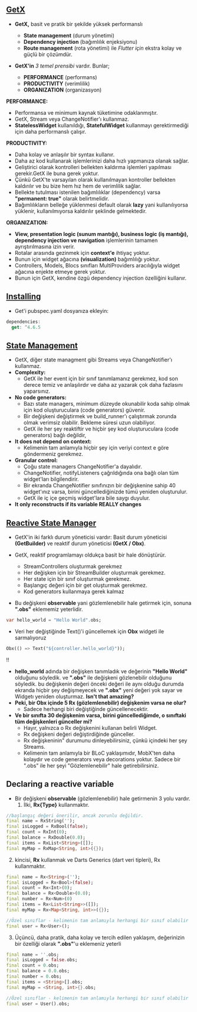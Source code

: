 ## [GetX](https://chornthorn.github.io/getx-docs/index)
* **GetX,** basit ve pratik bir şekilde yüksek performanslı
    * **State management** (durum yönetimi) 
    * **Dependency injection** (bağımlılık enjeksiyonu) 
    * **Route management** (rota yönetimi) ile *Flutter için* ekstra kolay ve güçlü bir çözümdür.

* **GetX'in** *3 temel prensibi* vardır. Bunlar;
    - **PERFORMANCE** (performans)
    - **PRODUCTIVITY** (verimlilik)
    - **ORGANIZATION** (organizasyon)

 **PERFORMANCE:**
   - Performansa ve minimum kaynak tüketimine odaklanmıştır.
   - GetX, Stream veya ChangeNotifier'ı kullanmaz.
   - **StatelessWidget** kullanıldığı, **StatefulWidget** kullanmayı gerektirmediği için daha performanslı çalışır.

 **PRODUCTIVITY:**
   - Daha kolay ve anlaşılır bir syntax kullanır.
   - Daha az kod kullanarak işlemlerinizi daha hızlı yapmanıza olanak sağlar.
   - Geliştirici olarak kontrolleri bellekten kaldırma işlemleri yapılması gerekir.GetX ile buna gerek yoktur.
   - Çünkü GetX'te varsayılan olarak kullanılmayan kontroller bellekten kaldırılır ve bu bize hem hız hem de verimlilik sağlar.
   - Bellekte tutulması istenilen bağımlılıklar (dependency) varsa **"permanent: true"** olarak belirtmelidir.
   - Bağımlılıkların belleğe yüklenmesi default olarak **lazy** yani kullanılıyorsa yüklenir, kullanılmıyorsa kaldırılır şeklinde gelmektedir.

 **ORGANIZATION:**
   - **View, presentation logic (sunum mantığı), business logic (iş mantığı), dependency injection ve navigation** işlemlerinin tamamen ayrıştırılmasına izin verir.
   - Rotalar arasında gezinmek için **context'e** ihtiyaç yoktur.
   -  Bunun için widget ağacına **(visualization)** bağımlılığı yoktur. 
   -  Controllers, Models, Blocs sınıfları MultiProviders aracılığıyla widget ağacına enjekte etmeye gerek yoktur. 
   - Bunun için GetX, kendine özgü dependency injection özelliğini kullanır. 

## [Installing](https://pub.dev/packages/get#installing)
- Get'i pubspec.yaml dosyanıza ekleyin:

```dart
dependencies:
  get: ^4.6.5
```

## [State Management](https://chornthorn.github.io/getx-docs/state-management/index)
* GetX, diğer state managment gibi Streams veya ChangeNotifier'ı kullanmaz.
* **Complexity:**
  * GetX ile her event için bir sınıf tanımlamanız gerekmez, kod son derece temiz ve anlaşılırdır ve daha az yazarak çok daha fazlasını yaparsınız.
* **No code generators:**
  * Bazı state managers, minimum düzeyde okunabilir koda sahip olmak için kod oluşturuculara (code generators) güvenir.
  * Bir değişkeni değiştirmek ve build_runner'ı çalıştırmak zorunda olmak verimsiz olabilir. Bekleme süresi uzun olabiliyor.
  * GetX ile her şey reaktiftir ve hiçbir şey kod oluşturuculara (code generators) bağlı değildir,
* **It does not depend on context:**
  * Kelimenin tam anlamıyla hiçbir şey için veriyi context e göre göndermeniz gerekmez.
* **Granular control:**
  * Çoğu state managers ChangeNotifier'a dayalıdır.
  * ChangeNotifier, notifyListeners çağrıldığında ona bağlı olan tüm widget'ları bilgilendirir.
  * Bir ekranda ChangeNotifier sınıfınızın bir değişkenine sahip 40 widget'ınız varsa, birini güncellediğinizde tümü yeniden oluşturulur.
  * GetX ile iç içe geçmiş widget'lara bile saygı duyulur.
* **It only reconstructs if its variable REALLY changes**

## [Reactive State Manager](https://chornthorn.github.io/getx-docs/state-management/reactive-state-manager/index)
* GetX'in iki farklı durum yöneticisi vardır: Basit durum yöneticisi **(GetBuilder)** ve reaktif durum yöneticisi **(GetX / Obx)**.
* GetX, reaktif programlamayı oldukça basit bir hale dönüştürür.
  * StreamControllers oluşturmak gerekmez
  * Her değişken için bir StreamBuilder oluşturmak gerekmez. 
  * Her state için bir sınıf oluşturmak gerekmez. 
  * Başlangıç ​​değeri için bir get oluşturmak gerekmez.
  * Kod generators kullanmaya gerek kalmaz

* Bu değişkeni **observable** yani gözlemlenebilir hale getirmek için, sonuna **".obs"** eklememiz yeterlidir.

```dart
var hello_world = "Hello World".obs;
```
* Veri her değiştiğinde Text()'i güncellemek için **Obx** widgeti ile sarmalıyoruz

```dart
Obx(() => Text("${controller.hello_world}"));
```
:bangbang:

* **hello_world** adında bir değişken tanımladık ve değerinin **"Hello World"** olduğunu söyledik. ve **".obs"** ile değişkeni gözlenebilir olduğunu söyledik. bu değişkenin değeri önceki değeri ile aynı olduğu durumda ekranda hiçbir şey değişmeyecek ve **".obx"** yeni değeri yok sayar ve Widgetı yeniden oluşturmaz. **Isn't that amazing?** 
* **Peki, bir **Obx** içinde 5 Rx (gözlemlenebilir) değişkenim varsa ne olur?**
  * Sadece herhangi biri değiştiğinde güncellenecektir.
* **Ve bir sınıfta 30 değişkenim varsa, birini güncellediğimde, o sınıftaki tüm değişkenleri günceller mi?**
  * Hayır, yalnızca o Rx değişkenini kullanan belirli Widget.
  * Rx değişkeni değeri değiştirdiğinde günceller.
  * Rx değişkeninin" durumunu dinleyebilirsiniz, çünkü içindeki her şey Streams.
  * Kelimenin tam anlamıyla bir BLoC yaklaşımıdır, MobX'ten daha kolaydır ve code generators veya decorations yoktur. Sadece bir ".obs" ile her şeyi "Gözlemlenebilir" hale getirebilirsiniz.

## Declaring a reactive variable
* Bir değişkeni **observable** (gözlemlenebilir) hale getirmenin 3 yolu vardır.
  1. İlki, **Rx{Type}** kullanmaktır.

```dart
//başlangıç ​​değeri önerilir, ancak zorunlu değildir.
final name = RxString('');
final isLogged = RxBool(false);
final count = RxInt(0);
final balance = RxDouble(0.0);
final items = RxList<String>([]);
final myMap = RxMap<String, int>({});
```
  2. kincisi, **Rx** kullanmak ve Darts Generics (dart veri tipleri), Rx<Type> kullanmaktır.

```dart
final name = Rx<String>('');
final isLogged = Rx<Bool>(false);
final count = Rx<Int>(0);
final balance = Rx<Double>(0.0);
final number = Rx<Num>(0)
final items = Rx<List<String>>([]);
final myMap = Rx<Map<String, int>>({});

//Özel sınıflar - kelimenin tam anlamıyla herhangi bir sınıf olabilir
final user = Rx<User>();
```
  3. Üçüncü, daha pratik, daha kolay ve tercih edilen yaklaşım, değerinizin bir özelliği olarak **".obs"**'u eklemeniz yeterli

```dart
final name = ''.obs;
final isLogged = false.obs;
final count = 0.obs;
final balance = 0.0.obs;
final number = 0.obs;
final items = <String>[].obs;
final myMap = <String, int>{}.obs;

//Özel sınıflar - kelimenin tam anlamıyla herhangi bir sınıf olabilir
final user = User().obs;
```




